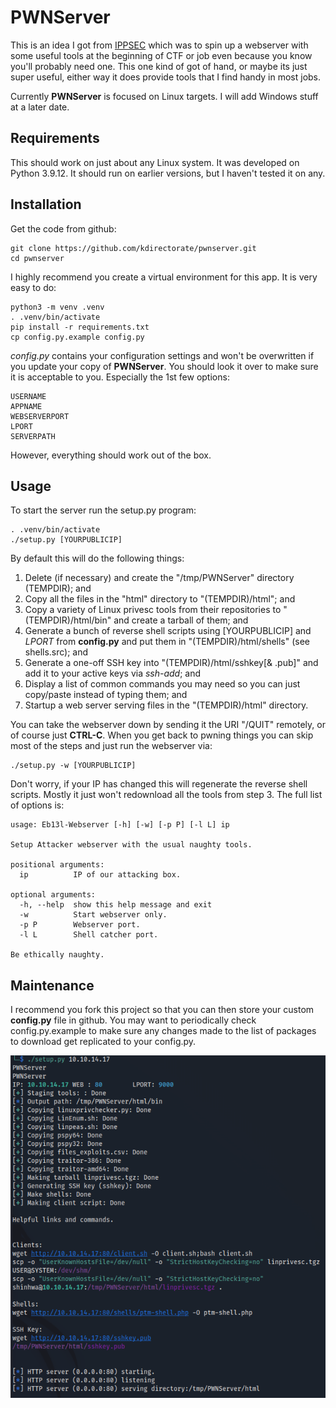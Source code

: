 # PWNServer
This is an idea I got from [IPPSEC](https://ippsec.rocks) which was to spin up a webserver with some useful tools at the beginning of CTF or job even because you know you'll probably need one. This one kind of got of hand, or maybe its just super useful, either way it does provide tools that I find handy in most jobs.

Currently **PWNServer** is focused on Linux targets. I will add Windows stuff at a later date.

## Requirements

This should work on just about any Linux system. It was developed on Python 3.9.12. It should run on earlier versions, but I haven't tested it on any.

## Installation

Get the code from github:
```
git clone https://github.com/kdirectorate/pwnserver.git
cd pwnserver
```
I highly recommend you create a virtual environment for this app. It is very easy to do:
```
python3 -m venv .venv
. .venv/bin/activate
pip install -r requirements.txt
cp config.py.example config.py
```
*config.py* contains your configuration settings and won't be overwritten if you update your copy of **PWNServer**. You should look it over to make sure it is acceptable to you. Especially the 1st few options:
```
USERNAME
APPNAME
WEBSERVERPORT
LPORT
SERVERPATH
```
However, everything should work out of the box.

## Usage

To start the server run the setup.py program:

```
. .venv/bin/activate
./setup.py [YOURPUBLICIP]
```
By default this will do the following things:

1. Delete (if necessary) and create the "/tmp/PWNServer" directory (TEMPDIR); and
2. Copy all the files in the "html" directory to "(TEMPDIR)/html"; and
3. Copy a variety of Linux privesc tools from their repositories to "(TEMPDIR)/html/bin" and create a tarball of them; and
4. Generate a bunch of reverse shell scripts using [YOURPUBLICIP] and *LPORT* from **config.py** and put them in "(TEMPDIR)/html/shells" (see shells.src); and
5. Generate a one-off SSH key into "(TEMPDIR)/html/sshkey[& .pub]" and add it to your active keys via *ssh-add*; and
6. Display a list of common commands you may need so you can just copy/paste instead of typing them; and
7. Startup a web server serving files in the "(TEMPDIR)/html" directory.

You can take the webserver down by sending it the URI "/QUIT" remotely, or of course just **CTRL-C**. When you get back to pwning things you can skip most of the steps and just run the webserver via:
```
./setup.py -w [YOURPUBLICIP]
```
Don't worry, if  your IP has changed this will regenerate the reverse shell scripts. Mostly it just won't redownload all the tools from step 3. The full list of options is:
```
usage: Eb13l-Webserver [-h] [-w] [-p P] [-l L] ip

Setup Attacker webserver with the usual naughty tools.

positional arguments:
  ip          IP of our attacking box.

optional arguments:
  -h, --help  show this help message and exit
  -w          Start webserver only.
  -p P        Webserver port.
  -l L        Shell catcher port.

Be ethically naughty.
```

## Maintenance
I recommend you fork this project so that you can then store your custom **config.py** file in github. You may want to periodically check config.py.example to make sure any changes made to the list of packages to download get replicated to your config.py. 

![screenshot](screenshot.png)
